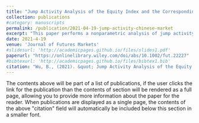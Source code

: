 ```yaml
---
title: "Jump Activity Analysis of the Equity Index and the Corresponding Volatility: Evidence From the Chinese Market"
collection: publications
#category: manuscripts
permalink: /publication/2021-04-19-jump-activity-chinese-market
excerpt: "This paper performs a nonparametric analysis of jump activity for the Chinese equities market. More precisely, we perform formal tests to decide whether the jumps in the 50 exchange‐traded fund (50ETF) and its volatility occur together by using the implied volatility index (iVIX) as a proxy for volatility. Our empirical findings are as follows: (i) joint jumps in the 50ETF and iVIX hardly occur, especially during noncrisis periods; (ii) there is a strong degree of dependence between the jump sizes of the 50ETF and iVIX when disaggregating jumps into their positive and negative parts; (iii) the jump component seems to contribute more to the leverage effect than the diffusive component."
date: 2021-4-19
venue: 'Journal of Futures Markets'
#slidesurl: 'http://academicpages.github.io/files/slides1.pdf'
paperurl: "https://onlinelibrary.wiley.com/doi/abs/10.1002/fut.22227"
#bibtexurl: 'http://academicpages.github.io/files/bibtex1.bib'
citation: "Wu, B., (2021). &quot; Jump Activity Analysis of the Equity Index and the Corresponding Volatility: Evidence From the Chinese Market 1.&quot; <i>Journal 1</i>. 1(1)."
---
```

The contents above will be part of a list of publications, if the user clicks the link for the publication than the contents of section will be rendered as a full page, allowing you to provide more information about the paper for the reader. When publications are displayed as a single page, the contents of the above "citation" field will automatically be included below this section in a smaller font.
